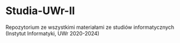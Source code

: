# Studia-UWr-II
Repozytorium ze wszystkimi materiałami ze studiów informatycznych (Instytut Informatyki, UWr 2020-2024)
